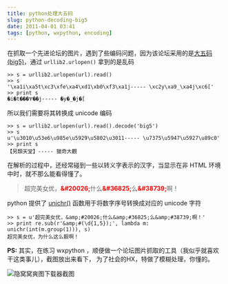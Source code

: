 ```yaml
---
title: python处理大五码
slug: python-decoding-big5
date: 2011-04-01 03:41
tags: [python, wxpython, encoding]
---
```


在抓取一个先进论坛的图片，遇到了些编码问题，因为该论坛采用的是[大五码(big5)][1]，通过 `urllib2.urlopen()` 拿到的是乱码

    >> s = urllib2.urlopen(url).read()
    >> s
    '\xa1i\xa5t\xc3\xfe\xa4\xd1\xb0\xf3\xa1j----- \xc2y\xa9_\xa4j\xc6['
    >> print s
    �i�t���Ѱ��j----- �y�_�j�[

所以我们需要将其转换成 unicode 编码

    >> s = urllib2.urlopen(url).read().decode('big5')
    >> s
    u'\u3010\u53e6\u985e\u5929\u5802\u3011----- \u7375\u5947\u5927\u89c0'
    >> print s
    【另類天堂】----- 獵奇大觀

在解析的过程中，还经常碰到一些以转义字表示的汉字，当显示在非 HTML 环境中时，就不那么能看得懂了。

> 超完美女优，<strong><span style="color: #ff0000;">&amp;#20026;</span></strong>什么<strong><span style="color: #ff0000;">&amp;#36825;</span></strong>么<strong><span style="color: #ff0000;">&amp;#38739;</span></strong>啊！

python 提供了 [unichr()][2] 函数用于将数字序号转换成对应的 unicode 字符

    >> s = u'超完美女优，&amp;#20026;什么&amp;#36825;么&amp;#38739;啊！'
    >> print re.sub(r'&amp;#(\d{1,5});', lambda m: unichr(int(m.group(1))), s)
    超完美女优，为什么这么靓啊！

**PS:** 其实，在练习 wxpython ，顺便做一个论坛图片抓取的工具（我似乎就喜欢干这类事儿），截图放出来看下，
为了社会的HX，特做了模糊处理，你懂的。

![隐窝窝爽图下载器截图](http://pic.yupoo.com/greatghoul_v/AXxstGyM/NvUJu.png)

[1]: http://zh.wikipedia.org/zh/%E5%A4%A7%E4%BA%94%E7%A2%BC
[2]: http://docs.python.org/library/functions.html#unichr
